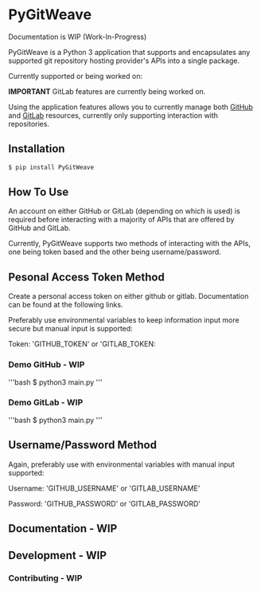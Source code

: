 # PyGitWeave
Documentation is WIP (Work-In-Progress)

PyGitWeave is a Python 3 application that supports and encapsulates any supported git repository hosting provider's APIs into a single package.

Currently supported or being worked on:

[GitHub API v3]: https://developer.github.com/v3
[GitLab API v4]: https://docs.gitlab.com/ee/api/README.html

**IMPORTANT**
GitLab features are currently being worked on.

Using the application features allows you to currently manage both [GitHub] and [GitLab] resources, currently only supporting interaction with repositories.

## Installation

```bash
$ pip install PyGitWeave
```

## How To Use
An account on either GitHub or GitLab (depending on which is used) is required before interacting with a majority of APIs that are offered by GitHub and GitLab.

Currently, PyGitWeave supports two methods of interacting with the APIs, one being token based and the other being username/password.

## Pesonal Access Token Method
Create a personal access token on either github or gitlab. Documentation can be found at the following links.

[GitHub]: https://help.github.com/en/articles/creating-a-personal-access-token-for-the-command-line
[GitLab]: https://docs.gitlab.com/ee/user/profile/personal_access_tokens.html

Preferably use environmental variables to keep information input more secure but manual input is supported:

Token: 'GITHUB_TOKEN' or 'GITLAB_TOKEN:

### Demo GitHub - WIP
'''bash
$ python3 main.py
'''

### Demo GitLab - WIP
'''bash
$ python3 main.py
'''

## Username/Password Method
Again, preferably use with environmental variables with manual input supported:

Username: 'GITHUB_USERNAME' or 'GITLAB_USERNAME'

Password: 'GITHUB_PASSWORD' or 'GITLAB_PASSWORD'

## Documentation - WIP

## Development - WIP

### Contributing - WIP
